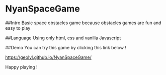 # NyanSpaceGame

##Intro
Basic space obstacles game because obstacles games are fun and easy to play

##Language
Using only html, css and vanilla Javascript

##Demo
You can try this game by clicking this link below !

https://geolvl.github.io/NyanSpaceGame/

Happy playing !
